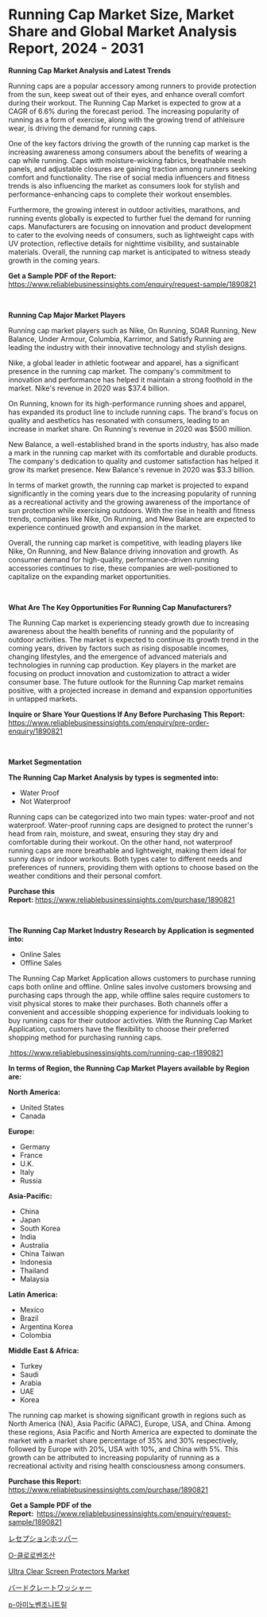 <p><h1>Running Cap Market Size, Market Share and Global Market Analysis Report, 2024 - 2031</h1></p><p><strong>Running Cap Market Analysis and Latest Trends</strong></p>
<p><p>Running caps are a popular accessory among runners to provide protection from the sun, keep sweat out of their eyes, and enhance overall comfort during their workout. The Running Cap Market is expected to grow at a CAGR of 6.6% during the forecast period. The increasing popularity of running as a form of exercise, along with the growing trend of athleisure wear, is driving the demand for running caps. </p><p>One of the key factors driving the growth of the running cap market is the increasing awareness among consumers about the benefits of wearing a cap while running. Caps with moisture-wicking fabrics, breathable mesh panels, and adjustable closures are gaining traction among runners seeking comfort and functionality. The rise of social media influencers and fitness trends is also influencing the market as consumers look for stylish and performance-enhancing caps to complete their workout ensembles.</p><p>Furthermore, the growing interest in outdoor activities, marathons, and running events globally is expected to further fuel the demand for running caps. Manufacturers are focusing on innovation and product development to cater to the evolving needs of consumers, such as lightweight caps with UV protection, reflective details for nighttime visibility, and sustainable materials. Overall, the running cap market is anticipated to witness steady growth in the coming years.</p></p>
<p><strong>Get a Sample PDF of the Report:&nbsp;</strong> <a href="https://www.reliablebusinessinsights.com/enquiry/request-sample/1890821">https://www.reliablebusinessinsights.com/enquiry/request-sample/1890821</a></p>
<p>&nbsp;</p>
<p><strong>Running Cap Major Market Players</strong></p>
<p><p>Running cap market players such as Nike, On Running, SOAR Running, New Balance, Under Armour, Columbia, Karrimor, and Satisfy Running are leading the industry with their innovative technology and stylish designs.</p><p>Nike, a global leader in athletic footwear and apparel, has a significant presence in the running cap market. The company's commitment to innovation and performance has helped it maintain a strong foothold in the market. Nike's revenue in 2020 was $37.4 billion.</p><p>On Running, known for its high-performance running shoes and apparel, has expanded its product line to include running caps. The brand's focus on quality and aesthetics has resonated with consumers, leading to an increase in market share. On Running's revenue in 2020 was $500 million.</p><p>New Balance, a well-established brand in the sports industry, has also made a mark in the running cap market with its comfortable and durable products. The company's dedication to quality and customer satisfaction has helped it grow its market presence. New Balance's revenue in 2020 was $3.3 billion.</p><p>In terms of market growth, the running cap market is projected to expand significantly in the coming years due to the increasing popularity of running as a recreational activity and the growing awareness of the importance of sun protection while exercising outdoors. With the rise in health and fitness trends, companies like Nike, On Running, and New Balance are expected to experience continued growth and expansion in the market.</p><p>Overall, the running cap market is competitive, with leading players like Nike, On Running, and New Balance driving innovation and growth. As consumer demand for high-quality, performance-driven running accessories continues to rise, these companies are well-positioned to capitalize on the expanding market opportunities.</p></p>
<p>&nbsp;</p>
<p><strong>What Are The Key Opportunities For Running Cap Manufacturers?</strong></p>
<p><p>The Running Cap market is experiencing steady growth due to increasing awareness about the health benefits of running and the popularity of outdoor activities. The market is expected to continue its growth trend in the coming years, driven by factors such as rising disposable incomes, changing lifestyles, and the emergence of advanced materials and technologies in running cap production. Key players in the market are focusing on product innovation and customization to attract a wider consumer base. The future outlook for the Running Cap market remains positive, with a projected increase in demand and expansion opportunities in untapped markets.</p></p>
<p><strong>Inquire or Share Your Questions If Any Before Purchasing This Report:</strong> <a href="https://www.reliablebusinessinsights.com/enquiry/pre-order-enquiry/1890821">https://www.reliablebusinessinsights.com/enquiry/pre-order-enquiry/1890821</a></p>
<p>&nbsp;</p>
<p><strong>Market Segmentation</strong></p>
<p><strong>The Running Cap Market Analysis by types is segmented into:</strong></p>
<p><ul><li>Water Proof</li><li>Not Waterproof</li></ul></p>
<p><p>Running caps can be categorized into two main types: water-proof and not waterproof. Water-proof running caps are designed to protect the runner's head from rain, moisture, and sweat, ensuring they stay dry and comfortable during their workout. On the other hand, not waterproof running caps are more breathable and lightweight, making them ideal for sunny days or indoor workouts. Both types cater to different needs and preferences of runners, providing them with options to choose based on the weather conditions and their personal comfort.</p></p>
<p><strong>Purchase this Report:&nbsp;</strong><a href="https://www.reliablebusinessinsights.com/purchase/1890821">https://www.reliablebusinessinsights.com/purchase/1890821</a></p>
<p>&nbsp;</p>
<p><strong>The Running Cap Market Industry Research by Application is segmented into:</strong></p>
<p><ul><li>Online Sales</li><li>Offline Sales</li></ul></p>
<p><p>The Running Cap Market Application allows customers to purchase running caps both online and offline. Online sales involve customers browsing and purchasing caps through the app, while offline sales require customers to visit physical stores to make their purchases. Both channels offer a convenient and accessible shopping experience for individuals looking to buy running caps for their outdoor activities. With the Running Cap Market Application, customers have the flexibility to choose their preferred shopping method for purchasing running caps.</p></p>
<p><a href="https://www.reliablebusinessinsights.com/running-cap-r1890821">&nbsp;https://www.reliablebusinessinsights.com/running-cap-r1890821</a></p>
<p><strong>In terms of Region, the Running Cap Market Players available by Region are:</strong></p>
<p>
    <p> <strong> North America: </strong>
        <ul>
            <li>United States</li>
            <li>Canada</li>
        </ul>
        </p> 
    <p> <strong> Europe: </strong>
        <ul>
            <li>Germany</li>
            <li>France</li>
            <li>U.K.</li>
            <li>Italy</li>
            <li>Russia</li>
        </ul>
        </p> 
    <p> <strong> Asia-Pacific: </strong>
        <ul>
            <li>China</li>
            <li>Japan</li>
            <li>South Korea</li>
            <li>India</li>
            <li>Australia</li>
            <li>China Taiwan</li>
            <li>Indonesia</li>
            <li>Thailand</li>
            <li>Malaysia</li>
        </ul>
        </p> 
    <p> <strong> Latin America: </strong>
        <ul>
            <li>Mexico</li>
            <li>Brazil</li>
            <li>Argentina Korea</li>
            <li>Colombia</li>
        </ul>
        </p> 
    <p> <strong> Middle East & Africa: </strong>
        <ul>
            <li>Turkey</li>
            <li>Saudi</li>
            <li>Arabia</li>
            <li>UAE</li>
            <li>Korea</li>
        </ul>
    </p>
    </p>
<p><p>The running cap market is showing significant growth in regions such as North America (NA), Asia Pacific (APAC), Europe, USA, and China. Among these regions, Asia Pacific and North America are expected to dominate the market with a market share percentage of 35% and 30% respectively, followed by Europe with 20%, USA with 10%, and China with 5%. This growth can be attributed to increasing popularity of running as a recreational activity and rising health consciousness among consumers.</p></p>
<p><strong>Purchase this Report: </strong><a href="https://www.reliablebusinessinsights.com/purchase/1890821">https://www.reliablebusinessinsights.com/purchase/1890821</a></p>
<p>&nbsp;<strong>Get a Sample PDF of the Report:&nbsp;&nbsp;</strong><a href="https://www.reliablebusinessinsights.com/enquiry/request-sample/1890821">https://www.reliablebusinessinsights.com/enquiry/request-sample/1890821</a></p>
<p><strong></strong></p>
<p><p><a href="https://github.com/vtbvgl20191192/Market-Research-Report-List-2/blob/main/3418846144323.md">レセプションホッパー</a></p><p><a href="https://github.com/khytkeqagplkzqvh/Market-Research-Report-List-2/blob/main/3950760152052.md">O-클로로벤조산</a></p><p><a href="https://github.com/lylyparadise/Market-Research-Report-List-3/blob/main/ultra-clear-screen-protectors-market.md">Ultra Clear Screen Protectors Market</a></p><p><a href="https://github.com/laurenreichert/Market-Research-Report-List-2/blob/main/6580164144324.md">バードクレートワッシャー</a></p><p><a href="https://github.com/bvubpqd5241630/Market-Research-Report-List-2/blob/main/5730501152051.md">p-아미노벤조니트릴</a></p></p>